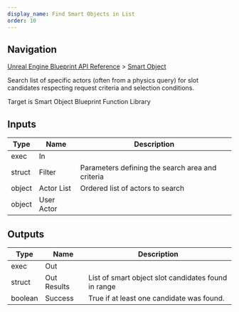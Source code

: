 ```yaml
---
display_name: Find Smart Objects in List
order: 10
---
```

## Navigation

[Unreal Engine Blueprint API Reference](https://dev.epicgames.com/documentation/en-us/unreal-engine/BlueprintAPI) > [Smart Object](https://dev.epicgames.com/documentation/en-us/unreal-engine/BlueprintAPI/SmartObject)

Search list of specific actors (often from a physics query) for slot candidates respecting request criteria and selection conditions.

Target is Smart Object Blueprint Function Library

## Inputs

| Type | Name | Description |
| --- | --- | --- |
| exec | In |  |
| struct | Filter | Parameters defining the search area and criteria |
| object | Actor List | Ordered list of actors to search |
| object | User Actor |  |

## Outputs

| Type | Name | Description |
| --- | --- | --- |
| exec | Out |  |
| struct | Out Results | List of smart object slot candidates found in range |
| boolean | Success | True if at least one candidate was found. |
